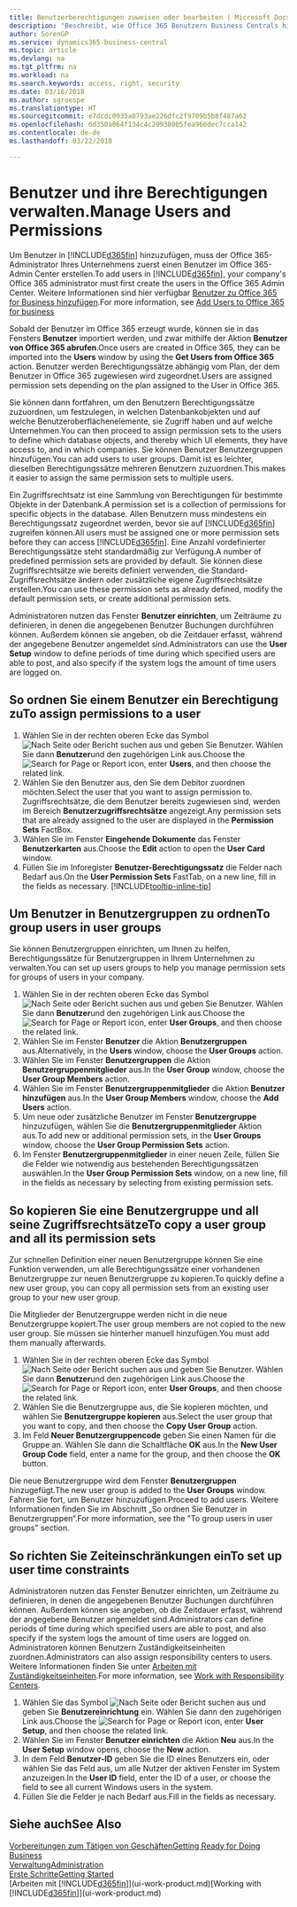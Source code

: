 ```yaml
---
title: Benutzerberechtigungen zuweisen oder bearbeiten | Microsoft Docs
description: "Beschreibt, wie Office 365 Benutzern Business Centrals hinzugefügt wird und vergibt dann Berechtigungen, Zugriffsrechte und Sicherheitseinstellungen."
author: SorenGP
ms.service: dynamics365-business-central
ms.topic: article
ms.devlang: na
ms.tgt_pltfrm: na
ms.workload: na
ms.search.keywords: access, right, security
ms.date: 03/16/2018
ms.author: sgroespe
ms.translationtype: HT
ms.sourcegitcommit: e7dcdc0935a8793ae226dfc2f9709b5b8f487a62
ms.openlocfilehash: 6d350a064f134c4c29938005fea966dec7cca142
ms.contentlocale: de-de
ms.lasthandoff: 03/22/2018

---
```

# <a name="manage-users-and-permissions"></a><span data-ttu-id="1a788-103">Benutzer und ihre Berechtigungen verwalten.</span><span class="sxs-lookup"><span data-stu-id="1a788-103">Manage Users and Permissions</span></span>
<span data-ttu-id="1a788-104">Um Benutzer in [!INCLUDE[d365fin](includes/d365fin_md.md)] hinzuzufügen, muss der Office 365-Administrator Ihres Unternehmens zuerst einen Benutzer im Office 365-Admin Center erstellen.</span><span class="sxs-lookup"><span data-stu-id="1a788-104">To add users in [!INCLUDE[d365fin](includes/d365fin_md.md)], your company's Office 365 administrator must first create the users in the Office 365 Admin Center.</span></span> <span data-ttu-id="1a788-105">Weitere Informationen sind hier verfügbar [Benutzer zu Office 365 for Business hinzufügen](https://support.office.com/en-us/article/Add-users-to-Office-365-for-business-435ccec3-09dd-4587-9ebd-2f3cad6bc2bc).</span><span class="sxs-lookup"><span data-stu-id="1a788-105">For more information, see [Add Users to Office 365 for business](https://support.office.com/en-us/article/Add-users-to-Office-365-for-business-435ccec3-09dd-4587-9ebd-2f3cad6bc2bc)</span></span>

<span data-ttu-id="1a788-106">Sobald der Benutzer im Office 365 erzeugt wurde, können sie in das Fensters **Benutzer** importiert werden, und zwar mithilfe der Aktion **Benutzer von Office 365 abrufen**.</span><span class="sxs-lookup"><span data-stu-id="1a788-106">Once users are created in Office 365, they can be imported into the **Users** window by using the **Get Users from Office 365** action.</span></span> <span data-ttu-id="1a788-107">Benutzer werden Berechtigungssätze abhängig vom Plan, der dem Benutzer in Office 365 zugewiesen wird zugeordnet.</span><span class="sxs-lookup"><span data-stu-id="1a788-107">Users are assigned permission sets depending on the plan assigned to the User in Office 365.</span></span>

<span data-ttu-id="1a788-108">Sie können dann fortfahren, um den Benutzern Berechtigungssätze zuzuordnen, um festzulegen, in welchen Datenbankobjekten und auf welche Benutzeroberflächenelemente, sie Zugriff haben und auf welche Unternehmen.</span><span class="sxs-lookup"><span data-stu-id="1a788-108">You can then proceed to assign permission sets to the users to define which database objects, and thereby which UI elements, they have access to, and in which companies.</span></span> <span data-ttu-id="1a788-109">Sie können Benutzer Benutzergruppen hinzufügen.</span><span class="sxs-lookup"><span data-stu-id="1a788-109">You can add users to user groups.</span></span> <span data-ttu-id="1a788-110">Damit ist es leichter, dieselben Berechtigungssätze mehreren Benutzern zuzuordnen.</span><span class="sxs-lookup"><span data-stu-id="1a788-110">This makes it easier to assign the same permission sets to multiple users.</span></span>

<span data-ttu-id="1a788-111">Ein Zugriffsrechtsatz ist eine Sammlung von Berechtigungen für bestimmte Objekte in der Datenbank.</span><span class="sxs-lookup"><span data-stu-id="1a788-111">A permission set is a collection of permissions for specific objects in the database.</span></span> <span data-ttu-id="1a788-112">Allen Benutzern muss mindestens ein Berechtigungssatz zugeordnet werden, bevor sie auf [!INCLUDE[d365fin](includes/d365fin_md.md)] zugreifen können.</span><span class="sxs-lookup"><span data-stu-id="1a788-112">All users must be assigned one or more permission sets before they can access [!INCLUDE[d365fin](includes/d365fin_md.md)].</span></span> <span data-ttu-id="1a788-113">Eine Anzahl vordefinierter Berechtigungssätze steht standardmäßig zur Verfügung.</span><span class="sxs-lookup"><span data-stu-id="1a788-113">A number of predefined permission sets are provided by default.</span></span> <span data-ttu-id="1a788-114">Sie können diese Zugriffsrechtsätze wie bereits definiert verwenden, die Standard-Zugriffsrechtsätze ändern oder zusätzliche eigene Zugriffsrechtsätze erstellen.</span><span class="sxs-lookup"><span data-stu-id="1a788-114">You can use these permission sets as already defined, modify the default permission sets, or create additional permission sets.</span></span>

<span data-ttu-id="1a788-115">Administratoren nutzen das Fenster **Benutzer einrichten**, um Zeiträume zu definieren, in denen die angegebenen Benutzer Buchungen durchführen können. Außerdem können sie angeben, ob die Zeitdauer erfasst, während der angegebene Benutzer angemeldet sind.</span><span class="sxs-lookup"><span data-stu-id="1a788-115">Administrators can use the **User Setup** window to define periods of time during which specified users are able to post, and also specify if the system logs the amount of time users are logged on.</span></span>

## <a name="to-assign-permissions-to-a-user"></a><span data-ttu-id="1a788-116">So ordnen Sie einem Benutzer ein Berechtigung zu</span><span class="sxs-lookup"><span data-stu-id="1a788-116">To assign permissions to a user</span></span>
1. <span data-ttu-id="1a788-117">Wählen Sie in der rechten oberen Ecke das Symbol ![Nach Seite oder Bericht suchen](media/ui-search/search_small.png " Symbol Nach Bericht suche") aus und geben Sie Benutzer. Wählen Sie dann **Benutzer**und den zugehörigen Link aus.</span><span class="sxs-lookup"><span data-stu-id="1a788-117">Choose the ![Search for Page or Report](media/ui-search/search_small.png "Search for Page or Report icon") icon, enter **Users**, and then choose the related link.</span></span>
2. <span data-ttu-id="1a788-118">Wählen Sie den Benutzer aus, den Sie dem Debitor zuordnen möchten.</span><span class="sxs-lookup"><span data-stu-id="1a788-118">Select the user that you want to assign permission to.</span></span>
<span data-ttu-id="1a788-119">Zugriffsrechtsätze, die dem Benutzer bereits zugewiesen sind, werden im Bereich **Benutzerzugriffsrechtsätze** angezeigt.</span><span class="sxs-lookup"><span data-stu-id="1a788-119">Any permission sets that are already assigned to the user are displayed in the **Permission Sets** FactBox.</span></span>
3. <span data-ttu-id="1a788-120">Wählen Sie im Fenster **Eingehende Dokumente** das Fenster **Benutzerkarten** aus.</span><span class="sxs-lookup"><span data-stu-id="1a788-120">Choose the **Edit** action to open the **User Card** window.</span></span>
4. <span data-ttu-id="1a788-121">Füllen Sie im Inforegister **Benutzer-Berechtigungssatz** die Felder nach Bedarf aus.</span><span class="sxs-lookup"><span data-stu-id="1a788-121">On the **User Permission Sets** FastTab, on a new line, fill in the fields as necessary.</span></span> [!INCLUDE[tooltip-inline-tip](includes/tooltip-inline-tip_md.md)]

## <a name="to-group-users-in-user-groups"></a><span data-ttu-id="1a788-122">Um Benutzer in Benutzergruppen zu ordnen</span><span class="sxs-lookup"><span data-stu-id="1a788-122">To group users in user groups</span></span>
<span data-ttu-id="1a788-123">Sie können Benutzergruppen einrichten, um Ihnen zu helfen, Berechtigungssätze für Benutzergruppen in Ihrem Unternehmen zu verwalten.</span><span class="sxs-lookup"><span data-stu-id="1a788-123">You can set up users groups to help you manage permission sets for groups of users in your company.</span></span>

1. <span data-ttu-id="1a788-124">Wählen Sie in der rechten oberen Ecke das Symbol ![Nach Seite oder Bericht suchen](media/ui-search/search_small.png "Symbol Nach Bericht suche") aus und geben Sie Benutzer. Wählen Sie dann **Benutzer**und den zugehörigen Link aus.</span><span class="sxs-lookup"><span data-stu-id="1a788-124">Choose the ![Search for Page or Report](media/ui-search/search_small.png "Search for Page or Report icon") icon, enter **User Groups**, and then choose the related link.</span></span>
2. <span data-ttu-id="1a788-125">Wählen Sie im Fenster **Benutzer** die Aktion **Benutzergruppen** aus.</span><span class="sxs-lookup"><span data-stu-id="1a788-125">Alternatively, in the **Users** window, choose the **User Groups** action.</span></span>
3. <span data-ttu-id="1a788-126">Wählen Sie im Fenster **Benutzergruppen** die Aktion **Benutzergruppenmitglieder** aus.</span><span class="sxs-lookup"><span data-stu-id="1a788-126">In the **User Group** window, choose the **User Group Members** action.</span></span>
6. <span data-ttu-id="1a788-127">Wählen Sie im Fenster **Benutzergruppenmitglieder** die Aktion **Benutzer hinzufügen** aus.</span><span class="sxs-lookup"><span data-stu-id="1a788-127">In the **User Group Members** window, choose the **Add Users** action.</span></span>
7. <span data-ttu-id="1a788-128">Um neue oder zusätzliche Benutzer im Fenster **Benutzergruppe** hinzuzufügen, wählen Sie die **Benutzergruppenmitglieder** Aktion aus.</span><span class="sxs-lookup"><span data-stu-id="1a788-128">To add new or additional permission sets, in the **User Groups** window, choose the **User Group Permission Sets** action.</span></span>
8. <span data-ttu-id="1a788-129">Im Fenster **Benutzergruppenmitglieder** in einer neuen Zeile, füllen Sie die Felder wie notwendig aus bestehenden Berechtigungssätzen auswählen.</span><span class="sxs-lookup"><span data-stu-id="1a788-129">In the **User Group Permission Sets** window, on a new line, fill in the fields as necessary by selecting from existing permission sets.</span></span>

## <a name="to-copy-a-user-group-and-all-its-permission-sets"></a><span data-ttu-id="1a788-130">So kopieren Sie eine Benutzergruppe und all seine Zugriffsrechtsätze</span><span class="sxs-lookup"><span data-stu-id="1a788-130">To copy a user group and all its permission sets</span></span>
<span data-ttu-id="1a788-131">Zur schnellen Definition einer neuen Benutzergruppe können Sie eine Funktion verwenden, um alle Berechtigungssätze einer vorhandenen Benutzergruppe zur neuen Benutzergruppe zu kopieren.</span><span class="sxs-lookup"><span data-stu-id="1a788-131">To quickly define a new user group, you can copy all permission sets from an existing user group to your new user group.</span></span>

<span data-ttu-id="1a788-132">Die Mitglieder der Benutzergruppe werden nicht in die neue Benutzergruppe kopiert.</span><span class="sxs-lookup"><span data-stu-id="1a788-132">The user group members are not copied to the new user group.</span></span> <span data-ttu-id="1a788-133">Sie müssen sie hinterher manuell hinzufügen.</span><span class="sxs-lookup"><span data-stu-id="1a788-133">You must add them manually afterwards.</span></span>

1. <span data-ttu-id="1a788-134">Wählen Sie in der rechten oberen Ecke das Symbol ![Nach Seite oder Bericht suchen](media/ui-search/search_small.png "Symbol Nach Bericht suche") aus und geben Sie Benutzer. Wählen Sie dann **Benutzer**und den zugehörigen Link aus.</span><span class="sxs-lookup"><span data-stu-id="1a788-134">Choose the ![Search for Page or Report](media/ui-search/search_small.png "Search for Page or Report icon") icon, enter **User Groups**, and then choose the related link.</span></span>
2. <span data-ttu-id="1a788-135">Wählen Sie die Benutzergruppe aus, die Sie kopieren möchten, und wählen Sie **Benutzergruppe kopieren** aus.</span><span class="sxs-lookup"><span data-stu-id="1a788-135">Select the user group that you want to copy, and then choose the **Copy User Group** action.</span></span>
3. <span data-ttu-id="1a788-136">Im Feld **Neuer Benutzergruppencode** geben Sie einen Namen für die Gruppe an. Wählen Sie dann die Schaltfläche **OK** aus.</span><span class="sxs-lookup"><span data-stu-id="1a788-136">In the **New User Group Code** field, enter a name for the group, and then choose the **OK** button.</span></span>

<span data-ttu-id="1a788-137">Die neue Benutzergruppe wird dem Fenster **Benutzergruppen** hinzugefügt.</span><span class="sxs-lookup"><span data-stu-id="1a788-137">The new user group is added to the **User Groups** window.</span></span> <span data-ttu-id="1a788-138">Fahren Sie fort, um Benutzer hinzuzufügen.</span><span class="sxs-lookup"><span data-stu-id="1a788-138">Proceed to add users.</span></span> <span data-ttu-id="1a788-139">Weitere Informationen finden Sie im Abschnitt „So ordnen Sie Benutzer in Benutzergruppen“.</span><span class="sxs-lookup"><span data-stu-id="1a788-139">For more information, see the "To group users in user groups" section.</span></span>

## <a name="to-set-up-user-time-constraints"></a><span data-ttu-id="1a788-140">So richten Sie Zeiteinschränkungen ein</span><span class="sxs-lookup"><span data-stu-id="1a788-140">To set up user time constraints</span></span>
<span data-ttu-id="1a788-141">Administratoren nutzen das Fenster Benutzer einrichten, um Zeiträume zu definieren, in denen die angegebenen Benutzer Buchungen durchführen können. Außerdem können sie angeben, ob die Zeitdauer erfasst, während der angegebene Benutzer angemeldet sind.</span><span class="sxs-lookup"><span data-stu-id="1a788-141">Administrators can define periods of time during which specified users are able to post, and also specify if the system logs the amount of time users are logged on.</span></span> <span data-ttu-id="1a788-142">Administratoren können Benutzern Zuständigkeitseinheiten zuordnen.</span><span class="sxs-lookup"><span data-stu-id="1a788-142">Administrators can also assign responsibility centers to users.</span></span> <span data-ttu-id="1a788-143">Weitere Informationen finden Sie unter [Arbeiten mit Zuständigkeitseinheiten](inventory-responsibility-centers.md).</span><span class="sxs-lookup"><span data-stu-id="1a788-143">For more information, see [Work with Responsibility Centers](inventory-responsibility-centers.md).</span></span>

1. <span data-ttu-id="1a788-144">Wählen Sie das Symbol ![Nach Seite oder Bericht suchen](media/ui-search/search_small.png "Nach Seite oder Bericht suchen") aus und geben Sie **Benutzereinrichtung** ein. Wählen Sie dann den zugehörigen Link aus.</span><span class="sxs-lookup"><span data-stu-id="1a788-144">Choose the ![Search for Page or Report](media/ui-search/search_small.png "Search for Page or Report icon") icon, enter **User Setup**, and then choose the related link.</span></span>
2. <span data-ttu-id="1a788-145">Wählen Sie im Fenster **Benutzer einrichten** die Aktion **Neu** aus.</span><span class="sxs-lookup"><span data-stu-id="1a788-145">In the **User Setup** window opens, choose the **New** action.</span></span>
3. <span data-ttu-id="1a788-146">In dem Feld **Benutzer-ID** geben Sie die ID eines Benutzers ein, oder wählen Sie das Feld aus, um alle Nutzer der aktiven Fenster im System anzuzeigen.</span><span class="sxs-lookup"><span data-stu-id="1a788-146">In the **User ID** field, enter the ID of a user, or choose the field to see all current Windows users in the system.</span></span>
4. <span data-ttu-id="1a788-147">Füllen Sie die Felder je nach Bedarf aus.</span><span class="sxs-lookup"><span data-stu-id="1a788-147">Fill in the fields as necessary.</span></span>

## <a name="see-also"></a><span data-ttu-id="1a788-148">Siehe auch</span><span class="sxs-lookup"><span data-stu-id="1a788-148">See Also</span></span>
[<span data-ttu-id="1a788-149">Vorbereitungen zum Tätigen von Geschäften</span><span class="sxs-lookup"><span data-stu-id="1a788-149">Getting Ready for Doing Business</span></span>](ui-get-ready-business.md)  
[<span data-ttu-id="1a788-150">Verwaltung</span><span class="sxs-lookup"><span data-stu-id="1a788-150">Administration</span></span>](admin-setup-and-administration.md)  
[<span data-ttu-id="1a788-151">Erste Schritte</span><span class="sxs-lookup"><span data-stu-id="1a788-151">Getting Started</span></span>](product-get-started.md)  
<span data-ttu-id="1a788-152">[Arbeiten mit [!INCLUDE[d365fin](includes/d365fin_md.md)]](ui-work-product.md)</span><span class="sxs-lookup"><span data-stu-id="1a788-152">[Working with [!INCLUDE[d365fin](includes/d365fin_md.md)]](ui-work-product.md)</span></span>  

